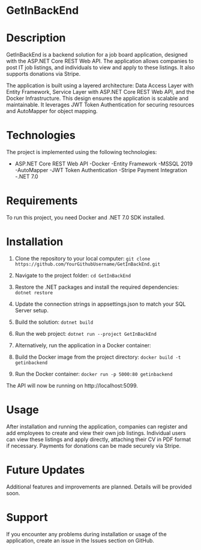 # GetInBackEnd
# Description
GetInBackEnd is a backend solution for a job board application, designed with the ASP.NET Core REST Web API. The application allows companies to post IT job listings, and individuals to view and apply to these listings. It also supports donations via Stripe.

The application is built using a layered architecture: Data Access Layer with Entity Framework, Service Layer with ASP.NET Core REST Web API, and the Docker Infrastructure. This design ensures the application is scalable and maintainable. It leverages JWT Token Authentication for securing resources and AutoMapper for object mapping.

# Technologies
The project is implemented using the following technologies:

- ASP.NET Core REST Web API
-Docker
-Entity Framework
-MSSQL 2019
-AutoMapper
-JWT Token Authentication
-Stripe Payment Integration
-.NET 7.0
# Requirements
To run this project, you need Docker and .NET 7.0 SDK installed.

# Installation
1. Clone the repository to your local computer:
```git clone https://github.com/YourGithubUsername/GetInBackEnd.git```

2. Navigate to the project folder:
```cd GetInBackEnd```

3. Restore the .NET packages and install the required dependencies:
```dotnet restore```

4. Update the connection strings in appsettings.json to match your SQL Server setup.

5. Build the solution:
```dotnet build```

6. Run the web project:
```dotnet run --project GetInBackEnd```

7. Alternatively, run the application in a Docker container:

8. Build the Docker image from the project directory:
```docker build -t getinbackend ```

9. Run the Docker container:
```docker run -p 5000:80 getinbackend```

The API will now be running on http://localhost:5099.
# Usage
After installation and running the application, companies can register and add employees to create and view their own job listings. Individual users can view these listings and apply directly, attaching their CV in PDF format if necessary. Payments for donations can be made securely via Stripe.

# Future Updates
Additional features and improvements are planned. Details will be provided soon.

# Support
If you encounter any problems during installation or usage of the application, create an issue in the Issues section on GitHub.




